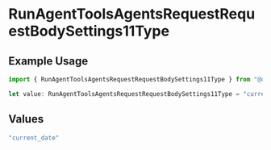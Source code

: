 # RunAgentToolsAgentsRequestRequestBodySettings11Type

## Example Usage

```typescript
import { RunAgentToolsAgentsRequestRequestBodySettings11Type } from "@orq-ai/node/models/operations";

let value: RunAgentToolsAgentsRequestRequestBodySettings11Type = "current_date";
```

## Values

```typescript
"current_date"
```